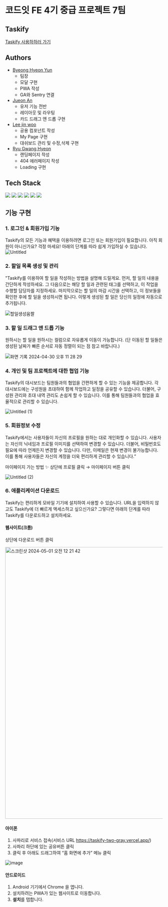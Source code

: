 # 코드잇 FE 4기 중급 프로젝트 7팀

## Taskify

[Taskify 사용하하러 가기](https://taskify-two-gray.vercel.app/)

## Authors

- [Byeong Hyeon Yun](https://www.github.com/78-artilleryman)
  - 팀장
  - 모달 구현
  - PWA 작성
  - GA와 Sentry 연결
- [Jueon An](https://www.github.com/vinoankr)
  - 유저 기능 전반
  - 레이아웃 및 라우팅
  - 카드 드래그 앤 드롭 구현
- [Lee jin woo](https://www.github.com/yeeZinu)
  - 공용 컴포넌트 작성
  - My Page 구현
  - 대쉬보드 관리 및 수정,삭제 구현
- [Ryu Gwang Hyeon](https://www.github.com/RyuGwangHyeon)
  - 랜딩페이지 작성
  - 404 에러페이지 작성
  - Loading 구현

## Tech Stack

![](https://img.shields.io/badge/React-000000?logo=React)
![](https://img.shields.io/badge/Typescript-000000?logo=Typescript)
![](https://img.shields.io/badge/Module_CSS-000000?logo=cssmodules)
![](https://img.shields.io/badge/React_Query-000000?logo=reactquery)
![](https://img.shields.io/badge/Setnry-362D59?logo=sentry)
![](https://img.shields.io/badge/Google_Analytics-E37400?logo=googleanalytics)

## 기능 구현

### 1. 로그인 & 회원가입 기능

Taskify의 모든 기능과 혜택을 이용하려면 로그인 또는 회원가입이 필요합니다. 아직 회원이 아니신가요? 걱정 마세요! 아래의 단계를 따라 쉽게 가입하실 수 있습니다.
![Untitled](https://github.com/taskify-team7/taskify/assets/86054169/6c31dcac-af7b-42b3-aacd-1b82ae478089)

### 2. 할일 목록 생성 및 관리

"Taskify를 이용하여 할 일을 작성하는 방법을 설명해 드릴게요. 먼저, 할 일의 내용을 간단하게 작성하세요. 그 다음으로는 해당 할 일과 관련된 태그를 선택하고, 
이 작업을 수행할 담당자를 지정하세요. 마지막으로는 할 일의 마감 시간을 선택하고, 이 정보들을 확인한 후에 할 일을 생성하시면 됩니다. 
이렇게 생성된 할 일은 당신의 일정에 자동으로 추가됩니다.

![할일생성움짤](https://github.com/taskify-team7/taskify/assets/86054169/860be98c-3e2f-4ba5-b36b-dc89665109b1)

### 3. 할 일 드래그 앤 드롭 기능

원하시는 할 일을 원하시는 컬럼으로 자유롭게 이동이 가능합니다.
(단 이동된 할 일들은 생성된 날짜가 빠른 순서로 자동 정렬이 되는 점 참고 바랍니다.)

![화면 기록 2024-04-30 오후 11 28 29](https://github.com/taskify-team7/taskify/assets/86054169/68242050-bd21-459f-8ccb-4c147b59d0d8)

### 4. 개인 및 팀 프로젝트에 대한 협업 기능

Taskify의 대시보드는 팀원들과의 협업을 간편하게 할 수 있는 기능을 제공합니다. 각 대시보드에는 구성원을 초대하여 함께 작업하고 일정을 공유할 수 있습니다. 
더불어, 구성원 관리와 초대 내역 관리도 손쉽게 할 수 있습니다. 이를 통해 팀원들과의 협업을 효율적으로 관리할 수 있습니다.

![Untitled (1)](https://github.com/taskify-team7/taskify/assets/86054169/98d3b83d-c6f4-4062-9876-ec93ef345362)

### 5. 회원정보 수정

Taskify에서는 사용자들이 자신의 프로필을 원하는 대로 개인화할 수 있습니다. 사용자는 자신의 닉네임과 프로필 이미지를 선택하여 변경할 수 있습니다. 
더불어, 비밀번호도 필요에 따라 언제든지 변경할 수 있습니다. 다만, 이메일은 현재 변경이 불가능합니다. 
이를 통해 사용자들은 자신의 계정을 더욱 편리하게 관리할 수 있습니다.”

마이페이지 가는 방법 ✨
상단에 프로필 클릭 → 마이페이지 버튼 클릭

![Untitled (2)](https://github.com/taskify-team7/taskify/assets/86054169/a0670b7c-a386-4ec1-93ba-8876e00ac0ca)

### 6. 애플리케이션 다운로드

Taskify는 편리하게 모바일 기기에 설치하여 사용할 수 있습니다. URL을 입력하지 않고도 Taskify에 더 빠르게 액세스하고 싶으신가요? 그렇다면 아래의 단계를 따라 Taskify를 다운로드하고 설치하세요.

#### 웹사이트(크롬)
상단에 다운로드 버튼 클릭

<img width="867" alt="스크린샷 2024-05-01 오전 12 21 42" src="https://github.com/taskify-team7/taskify/assets/86054169/55e42b8a-1fd0-4750-8476-c3dcdedcba48">


#### 아이폰

1. 사파리로 서비스 접속(서비스 URL https://taskify-two-gray.vercel.app/)
2. 사파리 하단에 있는 공유버튼 클릭
3. 클릭 후 아래도 드래그하여 “홈 화면에 추가” 메뉴 클릭

![image](https://github.com/taskify-team7/taskify/assets/86054169/0d82f94b-b86e-4824-a8be-99db65a4f0e6)

#### 안드로이드

1. Android 기기에서 Chrome 을 엽니다.
2. 설치하려는 PWA가 있는 웹사이트로 이동합니다.
3. **설치**를 탭합니다.
